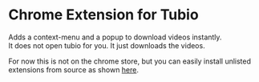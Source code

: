 # Chrome Extension for Tubio
Adds a context-menu and a popup to download videos instantly.  
It does not open tubio for you. It just downloads the videos.  

For now this is not on the chrome store, but you can easily install unlisted extensions from source as shown [here](https://developer.chrome.com/docs/extensions/mv2/faq/#:~:text=Click%20the%20Chrome%20menu%20icon,a%20packaged%20extension%2C%20and%20more.).
